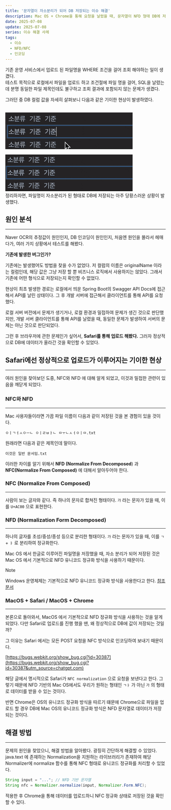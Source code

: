 ```yaml
---
title: '문자열이 자소분리가 되어 DB 저장되는 이슈 해결'
description: Mac OS + Chrome을 통해 요청을 날렸을 때, 문자열이 NFD 형태 DB에 저장되는 이슈를 해결하는 과정을 이야기 합니다.
date: 2025-07-08
update: 2025-07-08
series: 이슈 해결 사례
tags:
  - 이슈
  - NFD/NFC
  - 인코딩
---
```


기존 운영 서비스에서 업로드 된 파일명을 WHERE 조건을 걸어 조회 해야하는 일이 생겼다.<br>
테스트 목적으로 로컬에서 파일을 업로드 하고 조건절에 파일 명을 걸어, SQL을 날렸는데 분명 동일한 파일 제목인데도 불구하고 조회 결과에 포함되지 않는 문제가 생겼다.<br>

그러던 중 DB 컬럼 값을 자세히 살펴보니 다음과 같은 기이한 현상이 발생하였다.<br><br>

![비정상적인 상황](./1.gif)

![정상적인 상황](./2.gif)
<br>
정리하자면, 파일명이 자소분리가 된 형태로 DB에 저장되는 아주 당황스러운 상황이 발생했다.

## 원인 분석
---
Naver OCR의 추정값이 원인인지, DB 인코딩이 원인인지, 처음엔 원인을 몰라서 헤매다가, 여러 가지 상황에서 테스트를 해봤다. 

**기존에 발생한 버그인가?**

기존에는 발생했어도 방법을 찾을 수가 없었다. 저 컬럼의 이름은 originalName 이라는 컬럼인데, 해당 값은 그냥 저장 할 뿐 비즈니스 로직에서 사용하지는 않았다. 그래서 기존에 어떤 형식으로 저장되는지 확인할 수 없었다.

현상이 최초 발생한 경로는 로컬에서 띄운 Spring Boot의 Swagger API Docs에 접근해서 API를 날린 상태이다. 그 후 개발 서버에 접근해서 클라이언트를 통해 API를 요청했다. 

로컬 서버 버전에서 문제가 생기거나, 로컬 환경과 밀접하여 문제가 생긴 것으로 판단했지만, 개발 서버 클라이언트를 통해 API를 날렸을 때, 동일한 문제가 발생하여 서버의 문제는 아닌 것으로 판단되었다. 

그런 후 브라우저에 관한 문제인가 싶어서, **Safari를 통해 업로드 해봤다.** 그러자 정상적으로 DB에 데이터가 올라간 것을 확인할 수 있었다.

## Safari에선 정상적으로 업로드가 이루어지는 기이한 현상
---

여러 원인을 찾아보던 도중, NFC와 NFD 에 대해 알게 되었고, 이것과 밀접한 관련이 있음을 깨닫게 되었다.

### NFC와 NFD
---

Mac 사용자들이라면 가끔 파일 이름이 다음과 같이 저장된 것을 본 경험이 있을 것이다.

```text
ㅇㅣㄱㅓㅅㅇㅡㄴ ㅇㅣㄹㅂㅏㄴ ㅁㅜㄴㅅㅓㅇㅣㅁ.txt
```

원래라면 다음과 같은 제목인데 말이다.

```text
이것은 일반 문서임.txt
```

이러한 차이를 알기 위해서 **NFD (Normalize From Decomposed**) 과 **NFC(Normalize From Composed)** 에 대해서 알아두어야 한다.

### NFC (Normalize From Composed)
---
사람이 보는 글자와 같다. 즉 하나의 문자로 합쳐진 형태이다.
`가` 라는 문자가 있을 때, 이를 `U+AC00` 으로 표현한다.

### NFD (Normalization Form Decomposed)
---
하나의 글자를 초성/중성/종성 등으로 분리한 형태이다.
`가` 라는 문자가 있을 때, 이를 `ㄱ` + `ㅏ` 로 분리하여 정규화한다.

Mac OS 에서 한글로 이루어진 파일명을 저장했을 때, 자소 분리가 되어 저장된 것은 Mac OS 에서 기본적으로 NFD 유니코드 정규화 방식을 사용하기 때문이다.

> [!NOTE]
> Windows 운영체제는 기본적으로 NFD 유니코드 정규화 방식을 사용한다고 한다.
> [참조 문서](https://learn.microsoft.com/en-us/windows/win32/intl/using-unicode-normalization-to-represent-strings)

### MacOS + Safari / MacOS + Chrome
---
본론으로 돌아와서, MacOS 에서 기본적으로 NFD 정규화 방식을 사용하는 것을 알게 되었다. 다만 Safari로 업로드를 진행 했을 땐, 왜 정상적으로 DB에 값이 저장되는 것일까?

그 이유는 Safari 에서는 모든 POST 요청을 NFC 방식으로 인코딩하여 보내기 때문이다. 

[https://bugs.webkit.org/show_bug.cgi?id=30387](https://bugs.webkit.org/show_bug.cgi?id=30387&utm_source=chatgpt.com)

해당 글에서 명시적으로 Safari가 `NFC normalization` 으로 요청을 보낸다고 한다. 그렇기 때문에 NFD 기반의 Mac OS에서도 우리가 원하는 형태인 `ㄱㅏ` 가 아닌 `가` 의 형태로 데이터를 받을 수 있는 것이다.

반면 Chrome은 OS의 유니코드 정규화 방식을 따르기 떄문에 Chrome으로 파일을 업로드 할 경우 DB에 Mac OS의 유니코드 정규화 방식은 NFD 문자열로 데이터가 저장되는 것이다.

## 해결 방법
---
문제의 원인을 찾았으니, 해결 방법을 알아봤다. 광징히 간단하게 해결할 수 있었다.
java.text 에 존재하는  Normalization을 지원하는 라이브러리가 존재하여 해당 Normalizer에 normalize 함수를 통해 NFC 형태로 유니코드 정규화를 처리할 수 있었다.

```java
String input = "..."; // NFD 기반 문자열
String nfc = Normalizer.normalize(input, Normalizer.Form.NFC);
```

적용한 후 Chrome을 통해 데이터를 업로드하니 NFC 정규화 상태로 저장된 것을 확인할 수 있다.